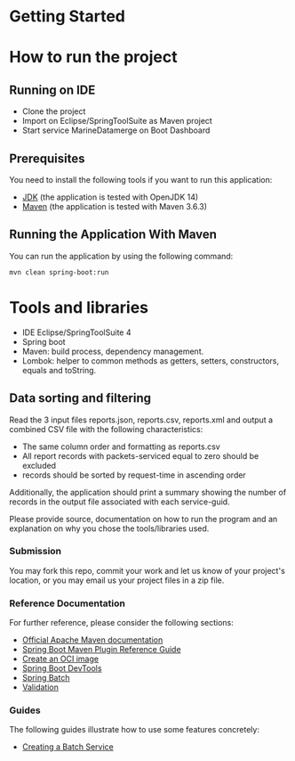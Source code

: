 # Getting Started

# How to run the project

## Running on IDE
* Clone the project
* Import on Eclipse/SpringToolSuite as Maven project
* Start service MarineDatamerge on Boot Dashboard

## Prerequisites

You need to install the following tools if you want to run this application:

* [JDK](https://adoptopenjdk.net/) (the application is tested with OpenJDK 14)
* [Maven](http://maven.apache.org/) (the application is tested with Maven 3.6.3)

## Running the Application With Maven

You can run the application by using the following command:

    mvn clean spring-boot:run


# Tools and libraries

* IDE Eclipse/SpringToolSuite 4
* Spring boot
* Maven: build process, dependency management.
* Lombok: helper to common methods as getters, setters, constructors, equals and toString.


## Data sorting and filtering

Read the 3 input files reports.json, reports.csv, reports.xml and output a combined CSV file with the following characteristics:

- The same column order and formatting as reports.csv
- All report records with packets-serviced equal to zero should be excluded
- records should be sorted by request-time in ascending order

Additionally, the application should print a summary showing the number of records in the output file associated with each service-guid.

Please provide source, documentation on how to run the program and an explanation on why you chose the tools/libraries used.

### Submission

You may fork this repo, commit your work and let us know of your project's location, or you may email us your project files in a zip file.

### Reference Documentation
For further reference, please consider the following sections:

* [Official Apache Maven documentation](https://maven.apache.org/guides/index.html)
* [Spring Boot Maven Plugin Reference Guide](https://docs.spring.io/spring-boot/docs/2.5.3/maven-plugin/reference/html/)
* [Create an OCI image](https://docs.spring.io/spring-boot/docs/2.5.3/maven-plugin/reference/html/#build-image)
* [Spring Boot DevTools](https://docs.spring.io/spring-boot/docs/2.5.3/reference/htmlsingle/#using-boot-devtools)
* [Spring Batch](https://docs.spring.io/spring-boot/docs/2.5.3/reference/htmlsingle/#howto-batch-applications)
* [Validation](https://docs.spring.io/spring-boot/docs/2.5.3/reference/htmlsingle/#boot-features-validation)

### Guides
The following guides illustrate how to use some features concretely:

* [Creating a Batch Service](https://spring.io/guides/gs/batch-processing/)

